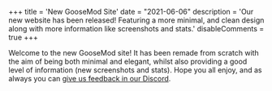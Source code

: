 +++
title = 'New GooseMod Site'
date = "2021-06-06"
description = 'Our new website has been released! Featuring a more minimal, and clean design along with more information like screenshots and stats.'
disableComments = true
+++

Welcome to the new GooseMod site! It has been remade from scratch with the aim of being both minimal and elegant, whilst also providing a good level of information (new screenshots and stats). Hope you all enjoy, and as always you can [give us feedback in our Discord](https://goosemod.com/discord).